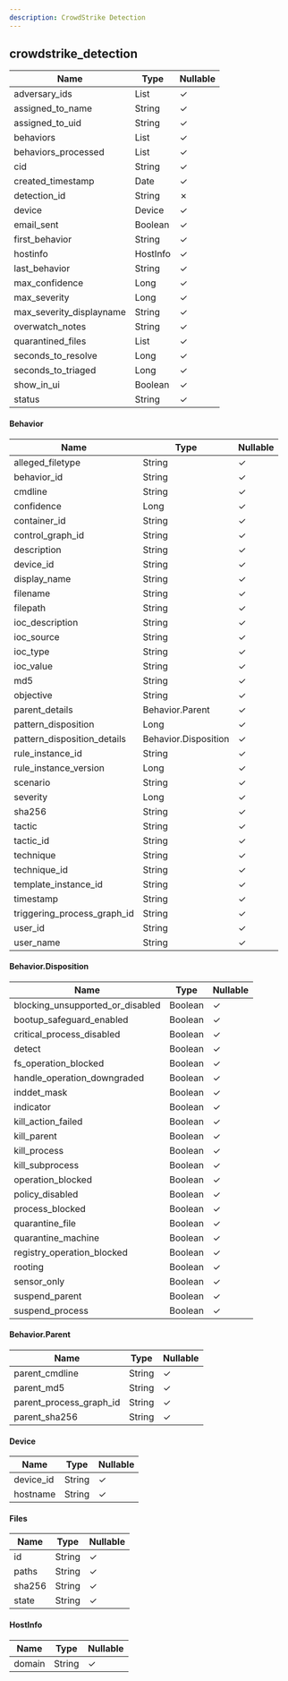 ```yaml
---
description: CrowdStrike Detection
---
```

crowdstrike_detection
---------------------

| **Name**                 | **Type**       | **Nullable** |
| ------------------------ | -------------- | ------------ |
| adversary_ids            | List<Long>     | &check;      |
| assigned_to_name         | String         | &check;      |
| assigned_to_uid          | String         | &check;      |
| behaviors                | List<Behavior> | &check;      |
| behaviors_processed      | List<String>   | &check;      |
| cid                      | String         | &check;      |
| created_timestamp        | Date           | &check;      |
| detection_id             | String         | &cross;      |
| device                   | Device         | &check;      |
| email_sent               | Boolean        | &check;      |
| first_behavior           | String         | &check;      |
| hostinfo                 | HostInfo       | &check;      |
| last_behavior            | String         | &check;      |
| max_confidence           | Long           | &check;      |
| max_severity             | Long           | &check;      |
| max_severity_displayname | String         | &check;      |
| overwatch_notes          | String         | &check;      |
| quarantined_files        | List<Files>    | &check;      |
| seconds_to_resolve       | Long           | &check;      |
| seconds_to_triaged       | Long           | &check;      |
| show_in_ui               | Boolean        | &check;      |
| status                   | String         | &check;      |

#### Behavior
| **Name**                    | **Type**             | **Nullable** |
| --------------------------- | -------------------- | ------------ |
| alleged_filetype            | String               | &check;      |
| behavior_id                 | String               | &check;      |
| cmdline                     | String               | &check;      |
| confidence                  | Long                 | &check;      |
| container_id                | String               | &check;      |
| control_graph_id            | String               | &check;      |
| description                 | String               | &check;      |
| device_id                   | String               | &check;      |
| display_name                | String               | &check;      |
| filename                    | String               | &check;      |
| filepath                    | String               | &check;      |
| ioc_description             | String               | &check;      |
| ioc_source                  | String               | &check;      |
| ioc_type                    | String               | &check;      |
| ioc_value                   | String               | &check;      |
| md5                         | String               | &check;      |
| objective                   | String               | &check;      |
| parent_details              | Behavior.Parent      | &check;      |
| pattern_disposition         | Long                 | &check;      |
| pattern_disposition_details | Behavior.Disposition | &check;      |
| rule_instance_id            | String               | &check;      |
| rule_instance_version       | Long                 | &check;      |
| scenario                    | String               | &check;      |
| severity                    | Long                 | &check;      |
| sha256                      | String               | &check;      |
| tactic                      | String               | &check;      |
| tactic_id                   | String               | &check;      |
| technique                   | String               | &check;      |
| technique_id                | String               | &check;      |
| template_instance_id        | String               | &check;      |
| timestamp                   | String               | &check;      |
| triggering_process_graph_id | String               | &check;      |
| user_id                     | String               | &check;      |
| user_name                   | String               | &check;      |

#### Behavior.Disposition
| **Name**                         | **Type** | **Nullable** |
| -------------------------------- | -------- | ------------ |
| blocking_unsupported_or_disabled | Boolean  | &check;      |
| bootup_safeguard_enabled         | Boolean  | &check;      |
| critical_process_disabled        | Boolean  | &check;      |
| detect                           | Boolean  | &check;      |
| fs_operation_blocked             | Boolean  | &check;      |
| handle_operation_downgraded      | Boolean  | &check;      |
| inddet_mask                      | Boolean  | &check;      |
| indicator                        | Boolean  | &check;      |
| kill_action_failed               | Boolean  | &check;      |
| kill_parent                      | Boolean  | &check;      |
| kill_process                     | Boolean  | &check;      |
| kill_subprocess                  | Boolean  | &check;      |
| operation_blocked                | Boolean  | &check;      |
| policy_disabled                  | Boolean  | &check;      |
| process_blocked                  | Boolean  | &check;      |
| quarantine_file                  | Boolean  | &check;      |
| quarantine_machine               | Boolean  | &check;      |
| registry_operation_blocked       | Boolean  | &check;      |
| rooting                          | Boolean  | &check;      |
| sensor_only                      | Boolean  | &check;      |
| suspend_parent                   | Boolean  | &check;      |
| suspend_process                  | Boolean  | &check;      |

#### Behavior.Parent
| **Name**                | **Type** | **Nullable** |
| ----------------------- | -------- | ------------ |
| parent_cmdline          | String   | &check;      |
| parent_md5              | String   | &check;      |
| parent_process_graph_id | String   | &check;      |
| parent_sha256           | String   | &check;      |

#### Device
| **Name**  | **Type** | **Nullable** |
| --------- | -------- | ------------ |
| device_id | String   | &check;      |
| hostname  | String   | &check;      |

#### Files
| **Name** | **Type** | **Nullable** |
| -------- | -------- | ------------ |
| id       | String   | &check;      |
| paths    | String   | &check;      |
| sha256   | String   | &check;      |
| state    | String   | &check;      |

#### HostInfo
| **Name** | **Type** | **Nullable** |
| -------- | -------- | ------------ |
| domain   | String   | &check;      |
